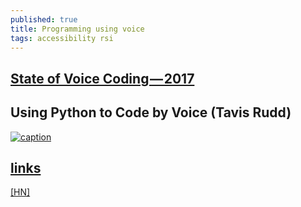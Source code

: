 ```yaml
---
published: true
title: Programming using voice
tags: accessibility rsi
---
```

## [State of Voice Coding — 2017](https://medium.com/bambuu/state-of-voice-coding-2017-3d2ff41c5015)

## Using Python to Code by Voice (Tavis Rudd)

[![caption](https://img.youtube.com/vi/8SkdfdXWYaI/0.jpg)](https://www.youtube.com/watch?v=8SkdfdXWYaI)

## [links](https://github.com/melling/ErgonomicNotes/blob/master/programming_by_voice.org)

[\[HN\]](https://news.ycombinator.com/item?id=18793378)
